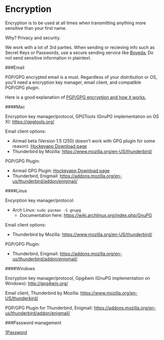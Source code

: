 Encryption
============

Encryption is to be used at all times when transmitting anything more sensitive than your first name. 

Why? Privacy and security. 

We work with a lot of 3rd parties. When sending or recieving info such as Secret Keys or Passwords, use a secure sending service like [Boveda.](bovedahq.com) Do not send sensitive information in plaintext. 

###Email

PGP/GPG encrypted email is a must. Regardless of your distribution or OS, you'll need a encryption key manager, email client, and compatible PGP/GPG plugin. 

Here is a good explanation of [PGP/GPG encryption and how it works.](https://www.mailvelope.com/help#basics)

####Mac

Encryption key manager/protocol, GPGTools (GnuPG implementation on OS X): https://gpgtools.org/

Email client options:

- Airmail beta (Version 1.5 (250) doesn't work with GPG plugin for some reason): [Hockeyapp Download page](https://rink.hockeyapp.net/apps/84be85c3331ee1d222fd7f0b59e41b04)
- Thunderbird by Mozilla: https://www.mozilla.org/en-US/thunderbird/

PGP/GPG Plugin:

- Airmail GPG Plugin: [Hockeyapp Download page](https://rink.hockeyapp.net/apps/12d0753a9a3cecd2f00b262409be4ec2)
- Thunderbird, Enigmail: https://addons.mozilla.org/en-us/thunderbird/addon/enigmail/

####Linux

Encyrption key manager/protocol:

- Arch Linux: `sudo pacman -S gnupg` 
  - Documentation here: https://wiki.archlinux.org/index.php/GnuPG 

Email client options:

- Thunderbird by Mozilla: https://www.mozilla.org/en-US/thunderbird/

PGP/GPG Plugin:

- Thunderbird, Enigmail: https://addons.mozilla.org/en-us/thunderbird/addon/enigmail/

####Windows

Encryption key manager/protocol, Gpg4win (GnuPG implementation on Windows): http://gpg4win.org/

Email client, Thunderbird by Mozilla: https://www.mozilla.org/en-US/thunderbird/

PGP/GPG Plugin for Thunderbird, Enigmail: https://addons.mozilla.org/en-us/thunderbird/addon/enigmail/




###Password management

[1Password](https://agilebits.com/onepassword)
